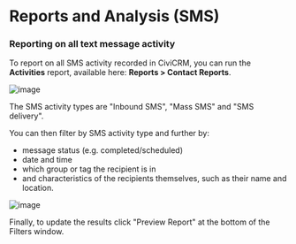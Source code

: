 # Reports and Analysis (SMS)

### Reporting on all text message activity

To report on all SMS activity recorded in CiviCRM, you can run the
**Activities** report, available here: **Reports > Contact Reports**.

![image](../img/contact%20report%20listing.PNG) 


The SMS activity types are "Inbound SMS", "Mass SMS" and "SMS delivery".

You can then filter by SMS activity type and further by:

-   message status (e.g. completed/scheduled)
-   date and time
-   which group or tag the recipient is in
-   and characteristics of the recipients themselves, such as their name
    and location.

![image](../img/SMS%20types.PNG) 


Finally, to update the results click "Preview Report" at the bottom of
the Filters window.
